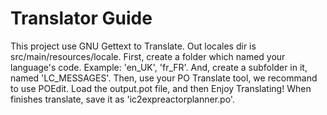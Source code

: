 # Translator Guide
This project use GNU Gettext to Translate.
Out locales dir is src/main/resources/locale.
First, create a folder which named your language's code.
Example: 'en_UK', 'fr_FR'.
And, create a subfolder in it, named 'LC_MESSAGES'.
Then, use your PO Translate tool, we recommand to use POEdit.
Load the output.pot file, and then Enjoy Translating!
When finishes translate, save it as 'ic2expreactorplanner.po'.